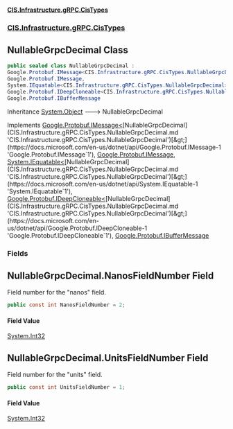 #### [CIS.Infrastructure.gRPC.CisTypes](index.md 'index')
### [CIS.Infrastructure.gRPC.CisTypes](CIS.Infrastructure.gRPC.CisTypes.md 'CIS.Infrastructure.gRPC.CisTypes')

## NullableGrpcDecimal Class

```csharp
public sealed class NullableGrpcDecimal :
Google.Protobuf.IMessage<CIS.Infrastructure.gRPC.CisTypes.NullableGrpcDecimal>,
Google.Protobuf.IMessage,
System.IEquatable<CIS.Infrastructure.gRPC.CisTypes.NullableGrpcDecimal>,
Google.Protobuf.IDeepCloneable<CIS.Infrastructure.gRPC.CisTypes.NullableGrpcDecimal>,
Google.Protobuf.IBufferMessage
```

Inheritance [System.Object](https://docs.microsoft.com/en-us/dotnet/api/System.Object 'System.Object') &#129106; NullableGrpcDecimal

Implements [Google.Protobuf.IMessage&lt;](https://docs.microsoft.com/en-us/dotnet/api/Google.Protobuf.IMessage-1 'Google.Protobuf.IMessage`1')[NullableGrpcDecimal](CIS.Infrastructure.gRPC.CisTypes.NullableGrpcDecimal.md 'CIS.Infrastructure.gRPC.CisTypes.NullableGrpcDecimal')[&gt;](https://docs.microsoft.com/en-us/dotnet/api/Google.Protobuf.IMessage-1 'Google.Protobuf.IMessage`1'), [Google.Protobuf.IMessage](https://docs.microsoft.com/en-us/dotnet/api/Google.Protobuf.IMessage 'Google.Protobuf.IMessage'), [System.IEquatable&lt;](https://docs.microsoft.com/en-us/dotnet/api/System.IEquatable-1 'System.IEquatable`1')[NullableGrpcDecimal](CIS.Infrastructure.gRPC.CisTypes.NullableGrpcDecimal.md 'CIS.Infrastructure.gRPC.CisTypes.NullableGrpcDecimal')[&gt;](https://docs.microsoft.com/en-us/dotnet/api/System.IEquatable-1 'System.IEquatable`1'), [Google.Protobuf.IDeepCloneable&lt;](https://docs.microsoft.com/en-us/dotnet/api/Google.Protobuf.IDeepCloneable-1 'Google.Protobuf.IDeepCloneable`1')[NullableGrpcDecimal](CIS.Infrastructure.gRPC.CisTypes.NullableGrpcDecimal.md 'CIS.Infrastructure.gRPC.CisTypes.NullableGrpcDecimal')[&gt;](https://docs.microsoft.com/en-us/dotnet/api/Google.Protobuf.IDeepCloneable-1 'Google.Protobuf.IDeepCloneable`1'), [Google.Protobuf.IBufferMessage](https://docs.microsoft.com/en-us/dotnet/api/Google.Protobuf.IBufferMessage 'Google.Protobuf.IBufferMessage')
### Fields

<a name='CIS.Infrastructure.gRPC.CisTypes.NullableGrpcDecimal.NanosFieldNumber'></a>

## NullableGrpcDecimal.NanosFieldNumber Field

Field number for the "nanos" field.

```csharp
public const int NanosFieldNumber = 2;
```

#### Field Value
[System.Int32](https://docs.microsoft.com/en-us/dotnet/api/System.Int32 'System.Int32')

<a name='CIS.Infrastructure.gRPC.CisTypes.NullableGrpcDecimal.UnitsFieldNumber'></a>

## NullableGrpcDecimal.UnitsFieldNumber Field

Field number for the "units" field.

```csharp
public const int UnitsFieldNumber = 1;
```

#### Field Value
[System.Int32](https://docs.microsoft.com/en-us/dotnet/api/System.Int32 'System.Int32')